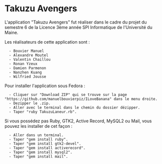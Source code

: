 # Takuzu Avengers

L'application "Takuzu Avengers" fut réaliser dans le cadre du projet du semestre 6 de la Licence 3ème année SPI Informatique de l'Université du Maine.

Les réalisateurs de cette application sont :

      - Bouvier Manuel
      - Alexandre Moutel
      - Valentin Chaillou
      - Ronan Yzeux
      - Damien Parmenon
      - Nanzhen Kuang
      - Wilfried Jousse

Pour installer l'application sous Fedora :

      - Cliquer sur "Download ZIP" qui se trouve sur la page "https://github.com/manuelbouvierpiz/ILoveBanana" dans le menu droite.
      - Dezipper le .zip.
      - Aller avec le terminal dans le chemin du dossier dézipper.
      - Taper "ruby TakuzuLaneur.rb".

Si vous possédez pas Ruby, GTK2, Active Record, MySQL2 ou Mail, vous pouvez les installer de cet façon :

      - Aller dans un terminal.
      - Taper "gem install ruby".
      - Taper "gem install gtk2-devel".
      - Taper "gem install activerecord".
      - Taper "gem install mysql2".
      - Taper "gem install mail".
